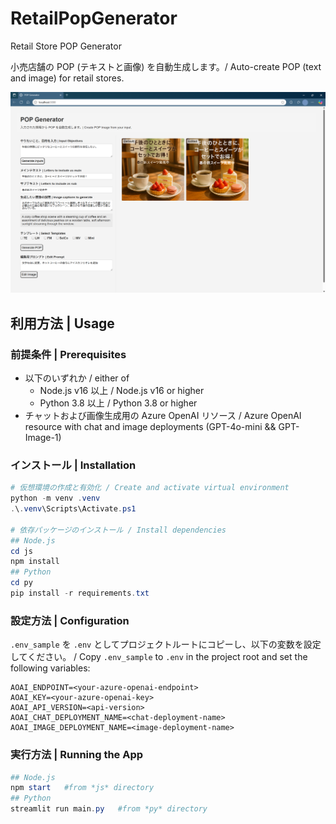 # RetailPopGenerator
Retail Store POP Generator

小売店舗の POP (テキストと画像) を自動生成します。/ Auto-create POP (text and image) for retail stores.

<!-- App Screenshot -->
![POP Generator Screenshot](RetailPOPGenerator_20250520.png)

## 利用方法 | Usage

### 前提条件 | Prerequisites
- 以下のいずれか / either of 
    - Node.js v16 以上 / Node.js v16 or higher
    - Python 3.8 以上 / Python 3.8 or higher
- チャットおよび画像生成用の Azure OpenAI リソース / Azure OpenAI resource with chat and image deployments (GPT-4o-mini && GPT-Image-1)


### インストール | Installation
```powershell
# 仮想環境の作成と有効化 / Create and activate virtual environment
python -m venv .venv
.\.venv\Scripts\Activate.ps1

# 依存パッケージのインストール / Install dependencies
## Node.js
cd js
npm install
## Python
cd py
pip install -r requirements.txt
```

### 設定方法 | Configuration
`.env_sample` を `.env` としてプロジェクトルートにコピーし、以下の変数を設定してください。 / Copy `.env_sample` to `.env` in the project root and set the following variables:
```dotenv
AOAI_ENDPOINT=<your-azure-openai-endpoint>
AOAI_KEY=<your-azure-openai-key>
AOAI_API_VERSION=<api-version>
AOAI_CHAT_DEPLOYMENT_NAME=<chat-deployment-name>
AOAI_IMAGE_DEPLOYMENT_NAME=<image-deployment-name>
```

### 実行方法 | Running the App
```powershell
## Node.js
npm start   #from *js* directory
## Python
streamlit run main.py   #from *py* directory
```

